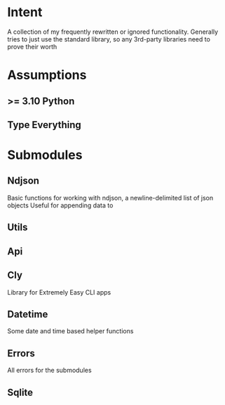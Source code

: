 # Intent
A collection of my frequently rewritten or ignored functionality.
Generally tries to just use the standard library, so any 3rd-party libraries need to prove their worth

# Assumptions
## >= 3.10 Python
## Type Everything

# Submodules
## Ndjson
Basic functions for working with ndjson, a newline-delimited list of json objects
Useful for appending data to
## Utils
## Api
## Cly
Library for Extremely Easy CLI apps
## Datetime
Some date and time based helper functions
## Errors
All errors for the submodules
## Sqlite
